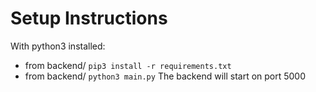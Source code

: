 # Setup Instructions
With python3 installed:
- from backend/ ```pip3 install -r requirements.txt```
- from backend/ ```python3 main.py```
The backend will start on port 5000